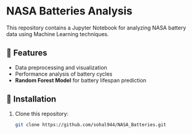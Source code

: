 # NASA Batteries Analysis

This repository contains a Jupyter Notebook for analyzing NASA battery data using Machine Learning techniques.

## 📌 Features
- Data preprocessing and visualization
- Performance analysis of battery cycles
- **Random Forest Model** for battery lifespan prediction

## 📂 Installation
1. Clone this repository:
   ```bash
   git clone https://github.com/sohal944/NASA_Batteries.git
